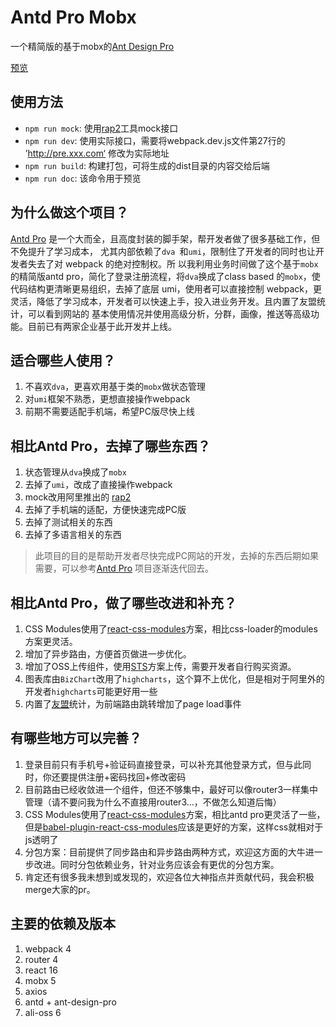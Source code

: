 # Antd Pro Mobx

一个精简版的基于mobx的[Ant Design Pro](https://pro.ant.design/index-cn)

[预览](http://gongzhen.coding.me)

## 使用方法
* `npm run mock`: 使用[rap2](http://rap2.taobao.org/)工具mock接口
* `npm run dev`: 使用实际接口，需要将webpack.dev.js文件第27行的 ’http://pre.xxx.com‘ 修改为实际地址
* `npm run build`: 构建打包，可将生成的dist目录的内容交给后端
* `npm run doc`: 该命令用于预览

## 为什么做这个项目？
[Antd Pro](https://pro.ant.design/index-cn) 是一个大而全，且高度封装的脚手架，帮开发者做了很多基础工作，但不免提升了学习成本， 尤其内部依赖了`dva `和`umi`，限制住了开发者的同时也让开发者失去了对 webpack 的绝对控制权。所 以我利用业务时间做了这个基于`mobx`的精简版antd pro，简化了登录注册流程，将`dva`换成了class based 的`mobx`，使代码结构更清晰更易组织，去掉了底层 umi，使用者可以直接控制 webpack，更灵活，降低了学习成本，开发者可以快速上手，投入进业务开发。且内置了友盟统计，可以看到网站的 基本使用情况并使用高级分析，分群，画像，推送等高级功能。目前已有两家企业基于此开发并上线。

## 适合哪些人使用？
1. 不喜欢`dva`，更喜欢用基于类的`mobx`做状态管理
2. 对`umi`框架不熟悉，更想直接操作webpack
3. 前期不需要适配手机端，希望PC版尽快上线

## 相比Antd Pro，去掉了哪些东西？
1. 状态管理从`dva`换成了`mobx`
2. 去掉了`umi`，改成了直接操作webpack
3. mock改用阿里推出的 [rap2](http://rap2.taobao.org/)
3. 去掉了手机端的适配，方便快速完成PC版
4. 去掉了测试相关的东西
5. 去掉了多语言相关的东西
>此项目的目的是帮助开发者尽快完成PC网站的开发，去掉的东西后期如果需要，可以参考[Antd Pro](https://pro.ant.design/index-cn) 项目逐渐迭代回去。

## 相比Antd Pro，做了哪些改进和补充？
1. CSS Modules使用了[react-css-modules](https://github.com/gajus/react-css-modules)方案，相比css-loader的modules方案更灵活。
2. 增加了异步路由，方便首页做进一步优化。
3. 增加了OSS上传组件，使用[STS](https://help.aliyun.com/document_detail/32077.html?spm=a2c4g.11186623.6.788.qrBaau)方案上传，需要开发者自行购买资源。
4. 图表库由`BizChart`改用了`highcharts`，这个算不上优化，但是相对于阿里外的开发者`highcharts`可能更好用一些
5. 内置了[友盟](https://udplus.umeng.com/)统计，为前端路由跳转增加了page load事件

## 有哪些地方可以完善？
1. 登录目前只有手机号+验证码直接登录，可以补充其他登录方式，但与此同时，你还要提供注册+密码找回+修改密码
2. 目前路由已经收敛进一个组件，但还不够集中，最好可以像router3一样集中管理（请不要问我为什么不直接用router3…，不做怎么知道后悔）
3. CSS Modules使用了[react-css-modules](https://github.com/gajus/react-css-modules)方案，相比antd pro更灵活了一些，但是[babel-plugin-react-css-modules](https://github.com/gajus/babel-plugin-react-css-modules)应该是更好的方案，这样css就相对于js透明了
4. 分包方案：目前提供了同步路由和异步路由两种方式，欢迎这方面的大牛进一步改进。同时分包依赖业务，针对业务应该会有更优的分包方案。
5. 肯定还有很多我未想到或发现的，欢迎各位大神指点并贡献代码，我会积极merge大家的pr。

## 主要的依赖及版本
1. webpack 4
2. router 4
3. react 16
4. mobx 5
5. axios
6. antd + ant-design-pro
7. ali-oss 6

